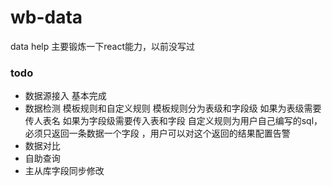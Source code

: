 # wb-data
data help
主要锻炼一下react能力，以前没写过

### todo 

* 数据源接入
    基本完成
* 数据检测
  模板规则和自定义规则
  模板规则分为表级和字段级
  如果为表级需要传人表名
  如果为字段级需要传入表和字段
  自定义规则为用户自己编写的sql，必须只返回一条数据一个字段 ，用户可以对这个返回的结果配置告警
* 数据对比
* 自助查询
* 主从库字段同步修改
